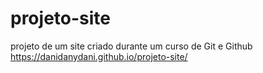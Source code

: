 # projeto-site
 projeto de um site criado durante um curso de Git e Github
https://danidanydani.github.io/projeto-site/
